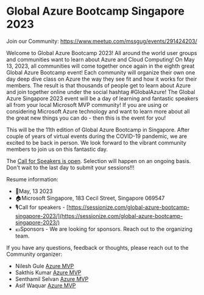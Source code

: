 
Global Azure Bootcamp Singapore 2023 
===

Join our Community: https://www.meetup.com/mssgug/events/291424203/

Welcome to Global Azure Bootcamp 2023!
All around the world user groups and communities want to learn about Azure and Cloud Computing! On May 13, 2023, all communities will come together once again in the eighth great Global Azure Bootcamp event!
Each community will organize their own one day deep dive class on Azure the way they see fit and how it works for their members. The result is that thousands of people get to learn about Azure and join together online under the social hashtag #GlobalAzure! The Global Azure Singapore 2023 event will be a day of learning and fantastic speakers all from your local Microsoft MVP community! If you are using or considering Microsoft Azure technology and want to learn more about all the great new things you can do - then this is the event for you!

This will be the 11th edition of Global Azure Bootcamp in Singapore. After couple of years of virtual events during the COVID-19 pandemic, we are excited to be back in person. We look forward to the vibrant community members to join us on this fantastic day.

The [Call for Speakers is open](https://sessionize.com/global-azure-bootcamp-singapore-2023/). Selection will happen on an ongoing basis. Don't wait to the last day to submit your sessions!!! 

Resume information:
* 📅May, 13 2023
* 🏠Microsoft Singapore, 183 Cecil Street, Singapore 069547
* 🎙️Call for speakers - [https://sessionize.com/global-azure-bootcamp-singapore-2023/](https://sessionize.com/global-azure-bootcamp-singapore-2023/)
* 💶Sponsors - We are looking for sponsors. Reach out to the organizing team.



If you have any questions, feedback or thoughts, please reach out to the Community organizer:

* Nilesh Gule [Azure MVP](nileshgule@outlook.com) 
* Sakthis Kumar [Azure MVP](sakthis@sakthis.net)
* Senthamil Selvan [Azure MVP](altfo@hotmail.com)
* Asif Waquar [Azure MVP](asifwaquar2012@gmail.com)

